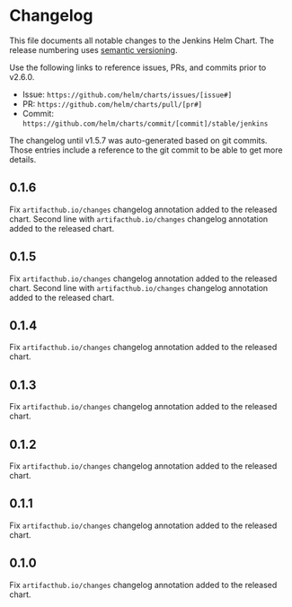 # Changelog

This file documents all notable changes to the Jenkins Helm Chart.
The release numbering uses [semantic versioning](http://semver.org).

Use the following links to reference issues, PRs, and commits prior to v2.6.0.

* Issue:  `https://github.com/helm/charts/issues/[issue#]`
* PR:     `https://github.com/helm/charts/pull/[pr#]`
* Commit: `https://github.com/helm/charts/commit/[commit]/stable/jenkins`

The changelog until v1.5.7 was auto-generated based on git commits.
Those entries include a reference to the git commit to be able to get more details.

## 0.1.6

Fix `artifacthub.io/changes` changelog annotation added to the released chart.
Second line with `artifacthub.io/changes` changelog annotation added to the released chart.

## 0.1.5

Fix `artifacthub.io/changes` changelog annotation added to the released chart.
Second line with `artifacthub.io/changes` changelog annotation added to the released chart.

## 0.1.4

Fix `artifacthub.io/changes` changelog annotation added to the released chart.

## 0.1.3

Fix `artifacthub.io/changes` changelog annotation added to the released chart.

## 0.1.2

Fix `artifacthub.io/changes` changelog annotation added to the released chart.

## 0.1.1

Fix `artifacthub.io/changes` changelog annotation added to the released chart.

## 0.1.0

Fix `artifacthub.io/changes` changelog annotation added to the released chart.
